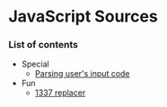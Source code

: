 # JavaScript Sources

### List of contents

+ Special
    * [Parsing user's input code](parsing_inpuit_code.js)
+ Fun
    * [1337 replacer](leetReplacer.js)

